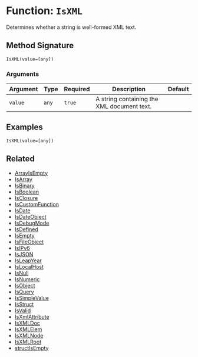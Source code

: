 [comment]: # (Note: This documentation is generated dynamically in the build process.  To modify the contents, change the javadoc on the _invoke method of the BIF class)

# Function: `IsXML`

Determines whether a string is well-formed XML text.

## Method Signature

```
IsXML(value=[any])
```

### Arguments


| Argument | Type | Required | Description | Default |
|----------|------|----------|-------------|---------|
| `value` | `any` | `true` | A string containing the XML document text. |  |

## Examples

```
IsXML(value=[any])
```

## Related

  * [ArrayIsEmpty](./ArrayIsEmpty.md)
  * [IsArray](./IsArray.md)
  * [IsBinary](./IsBinary.md)
  * [IsBoolean](./IsBoolean.md)
  * [IsClosure](./IsClosure.md)
  * [IsCustomFunction](./IsCustomFunction.md)
  * [IsDate](./IsDate.md)
  * [IsDateObject](./IsDateObject.md)
  * [IsDebugMode](./IsDebugMode.md)
  * [IsDefined](./IsDefined.md)
  * [IsEmpty](./IsEmpty.md)
  * [IsFileObject](./IsFileObject.md)
  * [IsIPv6](./IsIPv6.md)
  * [IsJSON](./IsJSON.md)
  * [IsLeapYear](./IsLeapYear.md)
  * [IsLocalHost](./IsLocalHost.md)
  * [IsNull](./IsNull.md)
  * [IsNumeric](./IsNumeric.md)
  * [IsObject](./IsObject.md)
  * [IsQuery](./IsQuery.md)
  * [IsSimpleValue](./IsSimpleValue.md)
  * [IsStruct](./IsStruct.md)
  * [IsValid](./IsValid.md)
  * [IsXmlAttribute](./IsXmlAttribute.md)
  * [IsXMLDoc](./IsXMLDoc.md)
  * [IsXMLElem](./IsXMLElem.md)
  * [IsXMLNode](./IsXMLNode.md)
  * [IsXMLRoot](./IsXMLRoot.md)
  * [structIsEmpty](./structIsEmpty.md)
